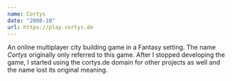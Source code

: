 ```yaml
---
name: Cortys
date: "2008-10"
url: https://play.cortys.de
---
```

An online multiplayer city building game in a Fantasy setting.
The name *Cortys* originally only referred to this game.
After I stopped developing the game, I started using the cortys.de domain for other projects as well and the name lost its original meaning.
